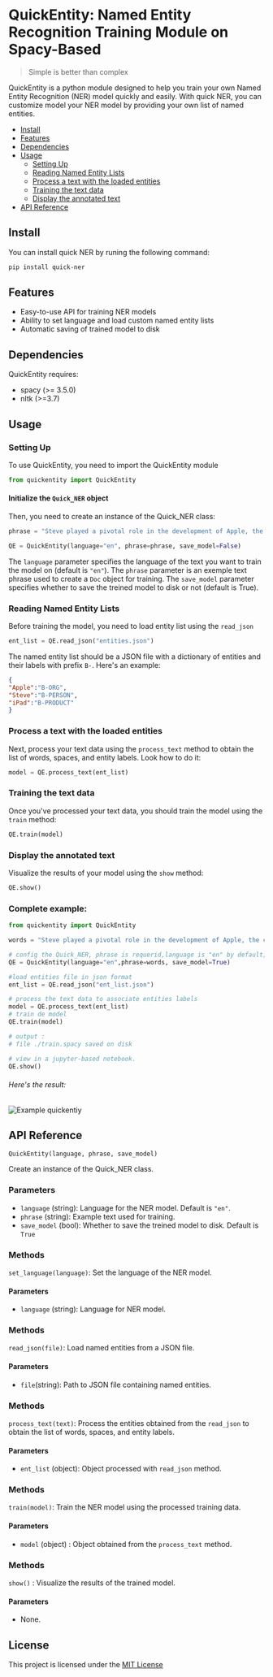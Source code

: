 # QuickEntity: Named Entity Recognition Training Module on Spacy-Based

> Simple is better than complex

QuickEntity is a python module designed to help you train your own Named Entity Recognition (NER) model quickly and easily. With quick NER, you can customize model your NER model by providing your own list of named entities.

* [Install](#install)
* [Features](#features)
* [Dependencies](#dependencies)
* [Usage](#usage)
    + [Setting Up](#setting-up)
    + [Reading Named Entity Lists](#reading-named-entity-Lists)
    + [Process a text with the loaded entities](#process-a-text-with-the-loaded-entities)
    + [Training the text data](#training-the-text-data)
    + [Display the annotated text](#display-the-annotated-text)
 * [API Reference](#api-reference)
 

## Install

You can install quick NER by runing the following command:
```bash
pip install quick-ner
```

##  Features

+ Easy-to-use API for training NER models
+ Ability to set language and load custom named entity lists
+ Automatic saving of trained model to disk

## Dependencies

QuickEntity requires:

+ spacy (>= 3.5.0)
+ nltk (>=3.7)


## Usage

### Setting Up

To use QuickEntity, you need to import the QuickEntity module

```python
from quickentity import QuickEntity
```

#### Initialize the `Quick_NER` object

Then, you need to create an instance of the Quick_NER class:

```python
phrase = "Steve played a pivotal role in the development of Apple, the company responsible for creating innovative products such as the iPad"
```

```python
QE = QuickEntity(language="en", phrase=phrase, save_model=False)
```

The `language` parameter specifies the language of the text you want to train the model on (default is `"en"`). The `phrase` parameter is an exemple text phrase used to create a `Doc` object for training. The `save_model` parameter specifies whether to save the treined model to disk or not (default is True).

### Reading Named Entity Lists

Before training the model, you need to load entity list using the `read_json`
```python
ent_list = QE.read_json("entities.json")
```

The named entity list should be a JSON file with a dictionary of entities and their labels with prefix `B-`. Here's an example:

```json
{
"Apple":"B-ORG",
"Steve":"B-PERSON",
"iPad":"B-PRODUCT"
}
```

### Process a text with the loaded entities

Next, process your text data using the `process_text` method to obtain the list of words, spaces, and entity labels. Look how to do it:
```python
model = QE.process_text(ent_list)
```


### Training the text data

Once you've processed your text data, you should train the model using the `train` method:

```python
QE.train(model)
```

### Display the annotated text

Visualize the results of your model using the `show` method:

```python
QE.show()
```
### Complete example:

```python
from quickentity import QuickEntity

words = "Steve played a pivotal role in the development of Apple, the company responsible for creating innovative products such as the iPad."

# config the Quick_NER, phrase is requerid,language is "en" by default, save_model is false by default.
QE = QuickEntity(language="en",phrase=words, save_model=True)

#load entities file in json format
ent_list = QE.read_json("ent_list.json")

# process the text data to associate entities labels
model = QE.process_text(ent_list)
# train de model
QE.train(model)

# output :
# file ./train.spacy saved on disk

# view in a jupyter-based notebook.
QE.show()
```


###### Here's the result:

![Example quickentiy](https://github.com/Kissabi/quick_ner/raw/main/Screenshot.png)



## API Reference

`QuickEntity(language, phrase, save_model)`

Create an instance of the Quick_NER class.

### Parameters

+ `language` (string): Language for the NER model. Default is `"en"`.
+ `phrase` (string): Example text used for training.
+ `save_model` (bool): Whether to save the treined model to disk. Default is `True`

### Methods

`set_language(language)`: Set the language of the NER model.

#### Parameters

+ `language` (string): Language for NER model.

### Methods

`read_json(file)`: Load named entities from a JSON file.

#### Parameters

+ `file`(string): Path to JSON file containing named entities.

### Methods

`process_text(text)`: Process the entities obtained from the `read_json` to obtain the list of words, spaces, and entity labels.


#### Parameters

+ `ent_list` (object): Object processed with `read_json` method.

### Methods

`train(model)`: Train the NER model using the processed training data.

#### Parameters

+ `model` (object) : Object obtained from the `process_text` method.

### Methods

`show()` : Visualize the results of the trained model.

#### Parameters
+ None.



## License

This project is licensed under the [MIT License](https://opensourse.org/license/mit)
